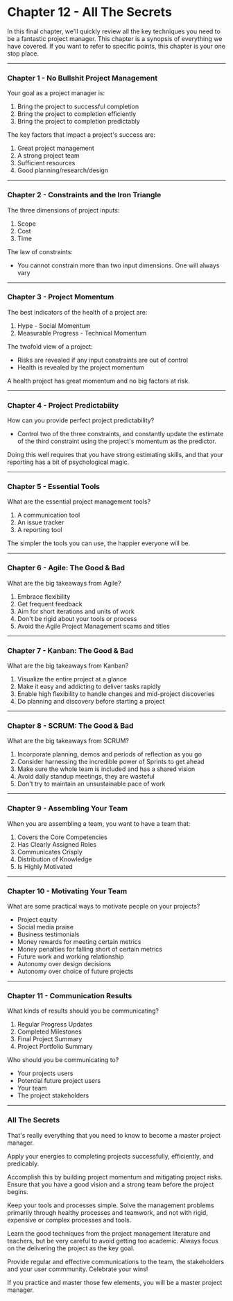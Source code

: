 # Chapter 12 - All The Secrets

In this final chapter, we'll quickly review all the key techniques you need to be a fantastic project manager. This chapter is a synopsis of everything we have covered. If you want to refer to specific points, this chapter is your one stop place.

---

### Chapter 1 - No Bullshit Project Management

Your goal as a project manager is:
1. Bring the project to successful completion
2. Bring the project to completion efficiently
3. Bring the project to completion predictably

The key factors that impact a project's success are:
1. Great project management
2. A strong project team
3. Sufficient resources
4. Good planning/research/design

---

### Chapter 2 - Constraints and the Iron Triangle

The three dimensions of project inputs:
1. Scope
2. Cost
3. Time

The law of constraints:
- You cannot constrain more than two input dimensions. One will always vary

---

### Chapter 3 - Project Momentum

The best indicators of the health of a project are:
1. Hype - Social Momentum
2. Measurable Progress - Technical Momentum

The twofold view of a project:
- Risks are revealed if any input constraints are out of control
- Health is revealed by the project momentum

A health project has great momentum and no big factors at risk.

---

### Chapter 4 - Project Predictabiity

How can you provide perfect project predictability?

- Control two of the three constraints, and constantly update the estimate of the third constraint using the project's momentum as the predictor.

Doing this well requires that you have strong estimating skills, and that your reporting has a bit of psychological magic.

---

### Chapter 5 - Essential Tools

What are the essential project management tools?
1. A communication tool
2. An issue tracker
3. A reporting tool

The simpler the tools you can use, the happier everyone will be.

---

### Chapter 6 - Agile: The Good & Bad

What are the big takeaways from Agile?
1. Embrace flexibility
2. Get frequent feedback
3. Aim for short iterations and units of work
4. Don't be rigid about your tools or process
5. Avoid the Agile Project Management scams and titles

---

### Chapter 7 - Kanban: The Good & Bad

What are the big takeaways from Kanban?
1. Visualize the entire project at a glance
2. Make it easy and addicting to deliver tasks rapidly
3. Enable high flexibility to handle changes and mid-project discoveries
4. Do planning and discovery before starting a project

---

### Chapter 8 - SCRUM: The Good & Bad

What are the big takeaways from SCRUM?
1. Incorporate planning, demos and periods of reflection as you go
2. Consider harnessing the incredible power of Sprints to get ahead
3. Make sure the whole team is included and has a shared vision
4. Avoid daily standup meetings, they are wasteful
5. Don't try to maintain an unsustainable pace of work

---

### Chapter 9 - Assembling Your Team

When you are assembling a team, you want to have a team that:
1. Covers the Core Competencies
2. Has Clearly Assigned Roles
3. Communicates Crisply
4. Distribution of Knowledge
5. Is Highly Motivated

---

### Chapter 10 - Motivating Your Team

What are some practical ways to motivate people on your projects?
- Project equity
- Social media praise
- Business testimonials
- Money rewards for meeting certain metrics
- Money penalties for falling short of certain metrics
- Future work and working relationship
- Autonomy over design decisions
- Autonomy over choice of future projects

---

### Chapter 11 - Communication Results

What kinds of results should you be communicating?
1. Regular Progress Updates
2. Completed Milestones
3. Final Project Summary
4. Project Portfolio Summary

Who should you be communicating to?
- Your projects users
- Potential future project users
- Your team
- The project stakeholders

---

### All The Secrets

That's really everything that you need to know to become a master project manager.

Apply your energies to completing projects successfully, efficiently, and predicably.

Accomplish this by building project momentum and mitigating project risks. Ensure that you have a good vision and a strong team before the project begins.

Keep your tools and processes simple. Solve the management problems primarily through healthy processes and teamwork, and not with rigid, expensive or complex processes and tools.

Learn the good techniques from the project management literature and teachers, but be very careful to avoid getting too academic. Always focus on the delivering the project as the key goal.

Provide regular and effective communications to the team, the stakeholders and your user commmunity. Celebrate your wins!

If you practice and master those few elements, you will be a master project manager.

